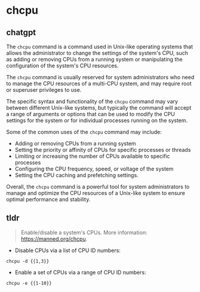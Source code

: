 # chcpu 
## chatgpt 
The `chcpu` command is a command used in Unix-like operating systems that allows the administrator to change the settings of the system's CPU, such as adding or removing CPUs from a running system or manipulating the configuration of the system's CPU resources.

The `chcpu` command is usually reserved for system administrators who need to manage the CPU resources of a multi-CPU system, and may require root or superuser privileges to use. 

The specific syntax and functionality of the `chcpu` command may vary between different Unix-like systems, but typically the command will accept a range of arguments or options that can be used to modify the CPU settings for the system or for individual processes running on the system.

Some of the common uses of the `chcpu` command may include:

- Adding or removing CPUs from a running system 
- Setting the priority or affinity of CPUs for specific processes or threads 
- Limiting or increasing the number of CPUs available to specific processes 
- Configuring the CPU frequency, speed, or voltage of the system 
- Setting the CPU caching and prefetching settings. 

Overall, the `chcpu` command is a powerful tool for system administrators to manage and optimize the CPU resources of a Unix-like system to ensure optimal performance and stability. 

## tldr 
 
> Enable/disable a system's CPUs.
> More information: <https://manned.org/chcpu>.

- Disable CPUs via a list of CPU ID numbers:

`chcpu -d {{1,3}}`

- Enable a set of CPUs via a range of CPU ID numbers:

`chcpu -e {{1-10}}`
